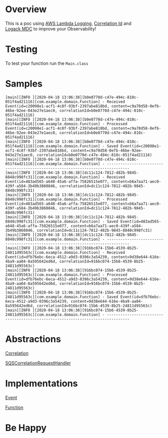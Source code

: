 # Overview

This is a poc using [AWS Lambda Logging](https://aws.amazon.com/lambda/), 
[Correlation Id](https://dzone.com/articles/correlation-id-for-logging-in-microservices) and  
[Logack MDC](http://logback.qos.ch/manual/mdc.html) to improve your Observability!

# Testing

To test your function run the `Main.class`

# Samples

```
[main][INFO ][2020-04-18 13:06:38][b0e0770d-c47e-494c-810c-051f4ad21116][com.example.domain.Function] - Received Event(id=c20098e1-acf1-4c8f-93bf-2397abe818bd, content=c9a70d58-0efb-46be-92ee-043e27e1aec0, correlationId=b0e0770d-c47e-494c-810c-051f4ad21116)
[main][INFO ][2020-04-18 13:06:38][b0e0770d-c47e-494c-810c-051f4ad21116][com.example.domain.Function] - Processed Event(id=c20098e1-acf1-4c8f-93bf-2397abe818bd, content=c9a70d58-0efb-46be-92ee-043e27e1aec0, correlationId=b0e0770d-c47e-494c-810c-051f4ad21116)
[main][INFO ][2020-04-18 13:06:38][b0e0770d-c47e-494c-810c-051f4ad21116][com.example.domain.Function] - Saved Event(id=c20098e1-acf1-4c8f-93bf-2397abe818bd, content=c9a70d58-0efb-46be-92ee-043e27e1aec0, correlationId=b0e0770d-c47e-494c-810c-051f4ad21116)
[main][INFO ][2020-04-18 13:06:38][b0e0770d-c47e-494c-810c-051f4ad21116][com.example.domain.Function] - --------------------------------------------------------------------------------
[main][INFO ][2020-04-18 13:06:38][dc11c124-7812-482b-9845-8848c998fc31][com.example.domain.Function] - Received Event(id=483ad565-a648-45a6-affa-75826515e077, content=b6a7aa71-aec0-439f-a584-3b49b3860846, correlationId=dc11c124-7812-482b-9845-8848c998fc31)
[main][INFO ][2020-04-18 13:06:38][dc11c124-7812-482b-9845-8848c998fc31][com.example.domain.Function] - Processed Event(id=483ad565-a648-45a6-affa-75826515e077, content=b6a7aa71-aec0-439f-a584-3b49b3860846, correlationId=dc11c124-7812-482b-9845-8848c998fc31)
[main][INFO ][2020-04-18 13:06:38][dc11c124-7812-482b-9845-8848c998fc31][com.example.domain.Function] - Saved Event(id=483ad565-a648-45a6-affa-75826515e077, content=b6a7aa71-aec0-439f-a584-3b49b3860846, correlationId=dc11c124-7812-482b-9845-8848c998fc31)
[main][INFO ][2020-04-18 13:06:38][dc11c124-7812-482b-9845-8848c998fc31][com.example.domain.Function] - --------------------------------------------------------------------------------
[main][INFO ][2020-04-18 13:06:38][916bc074-15b6-4539-8b25-24811d95563c][com.example.domain.Function] - Received Event(id=dfb76ebc-6eca-4512-a9d3-0396c3a54239, content=9d38e644-616e-4ba9-aa04-8a595642ed6d, correlationId=916bc074-15b6-4539-8b25-24811d95563c)
[main][INFO ][2020-04-18 13:06:38][916bc074-15b6-4539-8b25-24811d95563c][com.example.domain.Function] - Processed Event(id=dfb76ebc-6eca-4512-a9d3-0396c3a54239, content=9d38e644-616e-4ba9-aa04-8a595642ed6d, correlationId=916bc074-15b6-4539-8b25-24811d95563c)
[main][INFO ][2020-04-18 13:06:38][916bc074-15b6-4539-8b25-24811d95563c][com.example.domain.Function] - Saved Event(id=dfb76ebc-6eca-4512-a9d3-0396c3a54239, content=9d38e644-616e-4ba9-aa04-8a595642ed6d, correlationId=916bc074-15b6-4539-8b25-24811d95563c)
[main][INFO ][2020-04-18 13:06:38][916bc074-15b6-4539-8b25-24811d95563c][com.example.domain.Function] - --------------------------------------------------------------------------------
```

# Abstractions 

[Correlation](https://github.com/larchanjo/poc-aws-lambda/blob/master/lambda-logging/src/main/java/com/example/correlation/Correlation.java)

[SQSCorrelationRequestHandler](https://github.com/larchanjo/poc-aws-lambda/blob/master/lambda-logging/src/main/java/com/example/correlation/SQSCorrelationRequestHandler.java)

# Implementations

[Event](https://github.com/larchanjo/poc-aws-lambda/blob/master/lambda-logging/src/main/java/com/example/domain/Event.java)

[Function](https://github.com/larchanjo/poc-aws-lambda/blob/master/lambda-logging/src/main/java/com/example/domain/Function.java)

# Be Happy